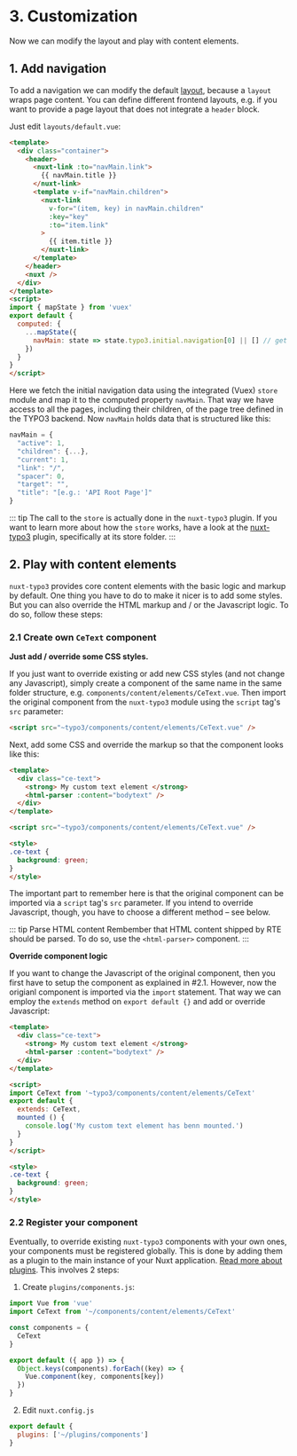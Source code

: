 # 3. Customization

Now we can modify the layout and play with content elements.

## 1. Add navigation

To add a navigation we can modify the default [layout](/frontend/layouts), because a `layout` wraps page content. You can define different frontend layouts, e.g. if you want to provide a page layout that does not integrate a `header` block.

Just edit `layouts/default.vue`:

```html
<template>
  <div class="container">
    <header>
      <nuxt-link :to="navMain.link">
        {{ navMain.title }}
      </nuxt-link>
      <template v-if="navMain.children">
        <nuxt-link
          v-for="(item, key) in navMain.children"
          :key="key"
          :to="item.link"
        >
          {{ item.title }}
        </nuxt-link>
      </template>
    </header>
    <nuxt />
  </div>
</template>
<script>
import { mapState } from 'vuex'
export default {
  computed: {
    ...mapState({
      navMain: state => state.typo3.initial.navigation[0] || [] // get first instance from root
    })
  }
}
</script>
```

Here we fetch the initial navigation data using the integrated (Vuex) `store` module and map it to the computed property `navMain`. That way we have access to all the pages, including their children, of the page tree defined in the TYPO3 backend. Now `navMain` holds data that is structured like this:

```js
navMain = {
  "active": 1,
  "children": {...},
  "current": 1,
  "link": "/",
  "spacer": 0,
  "target": "",
  "title": "[e.g.: 'API Root Page']"
}
```

::: tip
The call to the `store` is actually done in the `nuxt-typo3` plugin. If you want to learn more about how the `store` works, have a look at the [nuxt-typo3](https://github.com/mercs600/nuxt-typo3-skin) plugin, specifically at its store folder.
:::

## 2. Play with content elements

`nuxt-typo3` provides core content elements with the basic logic and markup by default. One thing you have to do to make it nicer is to add some styles. But you can also override the HTML markup and / or the Javascript logic. To do so, follow these steps:

### 2.1 Create own `CeText` component

**Just add / override some CSS styles.**

If you just want to override existing or add new CSS styles (and not change any Javascript), simply create a component of the same name in the same folder structure, e.g. `components/content/elements/CeText.vue`. Then import the original component from the `nuxt-typo3` module using the `script` tag's `src` parameter:

```html
<script src="~typo3/components/content/elements/CeText.vue" />
```

Next, add some CSS and override the markup so that the component looks like this:

```html
<template>
  <div class="ce-text">
    <strong> My custom text element </strong>
    <html-parser :content="bodytext" />
  </div>
</template>

<script src="~typo3/components/content/elements/CeText.vue" />

<style>
.ce-text {
  background: green;
}
</style>
```

The important part to remember here is that the original component can be imported via a `script` tag's `src` parameter. If you intend to override Javascript, though, you have to choose a different method – see below.

::: tip Parse HTML content
Rembember that HTML content shipped by RTE should be parsed. To do so, use the `<html-parser>` component.
:::

**Override component logic**

If you want to change the Javascript of the original component, then you first have to setup the component as explained in #2.1. However, now the origianl component is imported via the `import` statement. That way we can employ the `extends` method on `export default {}` and add or override Javascript:

```html
<template>
  <div class="ce-text">
    <strong> My custom text element </strong>
    <html-parser :content="bodytext" />
  </div>
</template>

<script>
import CeText from '~typo3/components/content/elements/CeText'
export default {
  extends: CeText,
  mounted () {
    console.log('My custom text element has benn mounted.')
  }
}
</script>

<style>
.ce-text {
  background: green;
}
</style>
```

### 2.2 Register your component

Eventually, to override existing `nuxt-typo3` components with your own ones, your components must be registered globally. This is done by adding them as a plugin to the main instance of your Nuxt application. [Read more about plugins](https://nuxtjs.org/guide/plugins/). This involves 2 steps:

1. Create `plugins/components.js`:

```js
import Vue from 'vue'
import CeText from '~/components/content/elements/CeText'

const components = {
  CeText
}

export default ({ app }) => {
  Object.keys(components).forEach((key) => {
    Vue.component(key, components[key])
  })
}
```

2. Edit `nuxt.config.js`

```js
export default {
  plugins: ['~/plugins/components']
}
```
